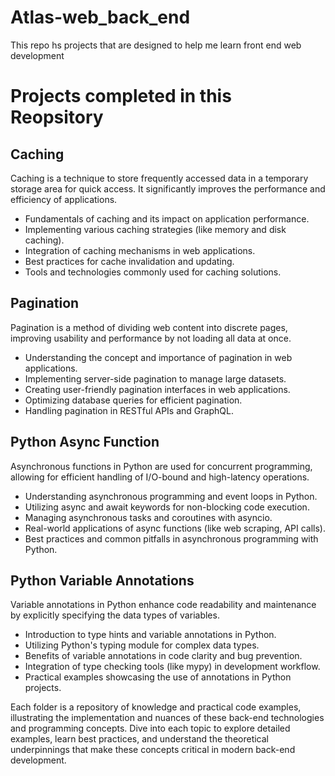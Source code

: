 # Atlas-web_back_end
This repo hs projects that are designed to help me learn front end web development

# Projects completed in this Reopsitory

## Caching
Caching is a technique to store frequently accessed data in a temporary storage area for quick access. It significantly improves the performance and efficiency of applications.

- Fundamentals of caching and its impact on application performance.
- Implementing various caching strategies (like memory and disk caching).
- Integration of caching mechanisms in web applications.
- Best practices for cache invalidation and updating.
- Tools and technologies commonly used for caching solutions.

## Pagination
Pagination is a method of dividing web content into discrete pages, improving usability and performance by not loading all data at once.

- Understanding the concept and importance of pagination in web applications.
- Implementing server-side pagination to manage large datasets.
- Creating user-friendly pagination interfaces in web applications.
- Optimizing database queries for efficient pagination.
- Handling pagination in RESTful APIs and GraphQL.

## Python Async Function
Asynchronous functions in Python are used for concurrent programming, allowing for efficient handling of I/O-bound and high-latency operations.

- Understanding asynchronous programming and event loops in Python.
- Utilizing async and await keywords for non-blocking code execution.
- Managing asynchronous tasks and coroutines with asyncio.
- Real-world applications of async functions (like web scraping, API calls).
- Best practices and common pitfalls in asynchronous programming with Python.

## Python Variable Annotations
Variable annotations in Python enhance code readability and maintenance by explicitly specifying the data types of variables.

- Introduction to type hints and variable annotations in Python.
- Utilizing Python's typing module for complex data types.
- Benefits of variable annotations in code clarity and bug prevention.
- Integration of type checking tools (like mypy) in development workflow.
- Practical examples showcasing the use of annotations in Python projects.





Each folder is a repository of knowledge and practical code examples, illustrating the implementation and nuances of these back-end technologies and programming concepts. Dive into each topic to explore detailed examples, learn best practices, and understand the theoretical underpinnings that make these concepts critical in modern back-end development.
